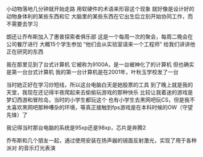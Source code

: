 小动物落地几分钟就开始走路
用软硬件的术语来形容这个现象
就好像是设计好的动物身体利的某些东西和它
大脑里的某些东西在它出生后立刻开始协同工作，而不需要去学习

朗还让乔布斯加入了惠普探索者俱乐部
这是一个每周一次的聚会，每周二晚会在公司餐厅进行
大概15个学生参加 “他们会从实验室请来一个工程师”
给我们讲讲他正在研究的东西

我在那里见到了台式计算机
它被称为9100A，是一台被神化了的计算机
但也确实是第一台台式计算机
我的第一台计算机是在2001年，叶秋玉学校发了一台

当时她正好在学习炒短线，所以这台电脑白天是她股票的工具
到了晚上就是我的天堂，我现在还记得半夜爬起来去偷偷玩游戏的那种快乐
比较让我着迷的游戏是梦幻西游和冒险岛，当时的小学生都玩这个
也有小学生去黑网吧玩CS，但是我不太喜欢黑网吧那种嘈杂的环境，等真正接触到fps游戏是在本科时候的OW（守望先锋）了

我记得当时那台电脑的系统是95xp还是98xp，芯片是奔腾2

乔布斯和几个朋友一起，通过使用安装在扬声器的镜面反射激光，实现了用于各种派对
的音乐灯光表演

